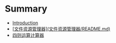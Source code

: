 # Summary

* [Introduction](README.md)
* [\[文件资源管理器\]\(文件资源管理器/README.md\)](wen-jian-zi-yuan-guan-li-56685d28-wen-jian-zi-yuan-guan-li-5668-readme-md.md)
* [四则运算计算器](si-ze-yun-suan-ji-suan-qi.md)

